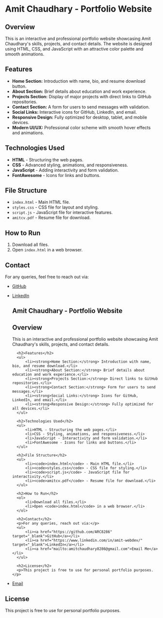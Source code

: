 # Amit Chaudhary - Portfolio Website

## Overview
This is an interactive and professional portfolio website showcasing Amit Chaudhary's skills, projects, and contact details. The website is designed using HTML, CSS, and JavaScript with an attractive color palette and smooth animations.

## Features
- **Home Section:** Introduction with name, bio, and resume download button.
- **About Section:** Brief details about education and work experience.
- **Projects Section:** Display of major projects with direct links to GitHub repositories.
- **Contact Section:** A form for users to send messages with validation.
- **Social Links:** Interactive icons for GitHub, LinkedIn, and email.
- **Responsive Design:** Fully optimized for desktop, tablet, and mobile devices.
- **Modern UI/UX:** Professional color scheme with smooth hover effects and animations.

## Technologies Used
- **HTML** - Structuring the web pages.
- **CSS** - Advanced styling, animations, and responsiveness.
- **JavaScript** - Adding interactivity and form validation.
- **FontAwesome** - Icons for links and buttons.

## File Structure
- `index.html` - Main HTML file.
- `styles.css` - CSS file for layout and styling.
- `script.js` - JavaScript file for interactive features.
- `amitcv.pdf` - Resume file for download.

## How to Run
1. Download all files.
2. Open `index.html` in a web browser.

## Contact
For any queries, feel free to reach out via:
- [GitHub](https://github.com/ARC8286)
- [LinkedIn](https://www.linkedin.com/in/amit-webdev/)

    <section id="readme">
        <h1>Amit Chaudhary - Portfolio Website</h1>
        <h2>Overview</h2>
        <p>This is an interactive and professional portfolio website showcasing Amit Chaudhary's skills, projects, and contact details.</p>
        
        <h2>Features</h2>
        <ul>
            <li><strong>Home Section:</strong> Introduction with name, bio, and resume download.</li>
            <li><strong>About Section:</strong> Brief details about education and work experience.</li>
            <li><strong>Projects Section:</strong> Direct links to GitHub repositories.</li>
            <li><strong>Contact Section:</strong> Form for users to send messages.</li>
            <li><strong>Social Links:</strong> Icons for GitHub, LinkedIn, and email.</li>
            <li><strong>Responsive Design:</strong> Fully optimized for all devices.</li>
        </ul>
        
        <h2>Technologies Used</h2>
        <ul>
            <li>HTML - Structuring the web pages.</li>
            <li>CSS - Styling, animations, and responsiveness.</li>
            <li>JavaScript - Interactivity and form validation.</li>
            <li>FontAwesome - Icons for links and buttons.</li>
        </ul>
        
        <h2>File Structure</h2>
        <ul>
            <li><code>index.html</code> - Main HTML file.</li>
            <li><code>styles.css</code> - CSS file for styling.</li>
            <li><code>script.js</code> - JavaScript file for interactivity.</li>
            <li><code>amitcv.pdf</code> - Resume file for download.</li>
        </ul>
        
        <h2>How to Run</h2>
        <ol>
            <li>Download all files.</li>
            <li>Open <code>index.html</code> in a web browser.</li>
        </ol>
        
        <h2>Contact</h2>
        <p>For any queries, reach out via:</p>
        <ul>
            <li><a href="https://github.com/ARC8286" target="_blank">GitHub</a></li>
            <li><a href="https://www.linkedin.com/in/amit-webdev/" target="_blank">LinkedIn</a></li>
            <li><a href="mailto:amitchaudhary8286@gmail.com">Email Me</a></li>
        </ul>
        
        <h2>License</h2>
        <p>This project is free to use for personal portfolio purposes.</p>
    </section>
</body>
</html>


- [Email](mailto:amitchaudhary8286@gmail.com)

## License
This project is free to use for personal portfolio purposes.

